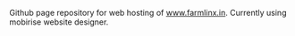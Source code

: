 Github page repository for web hosting of www.farmlinx.in. Currently using mobirise website designer.
